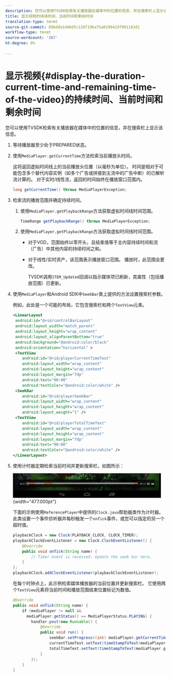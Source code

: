 ```yaml
---
description: 您可以使用TVSDK检索有关播放器在媒体中的位置的信息，并在搜索栏上显示该信息。
title: 显示视频的持续时间、当前时间和剩余时间
translation-type: tm+mt
source-git-commit: 89bdda1d4bd5c126f19ba75a819942df901183d1
workflow-type: tm+mt
source-wordcount: '367'
ht-degree: 0%

---
```



# 显示视频{#display-the-duration-current-time-and-remaining-time-of-the-video}的持续时间、当前时间和剩余时间

您可以使用TVSDK检索有关播放器在媒体中的位置的信息，并在搜索栏上显示该信息。

1. 等待播放器至少处于PREPARED状态。
1. 使用`MediaPlayer.getCurrentTime`方法检索当前播放头时间。

   这将返回虚拟时间线上的当前播放头位置（以毫秒为单位）。 时间是相对于可能包含多个替代内容实例（如多个广告或拼接到主流中的广告中断）的已解析流计算的。 对于实时/线性流，返回的时间始终在播放窗口范围内。

   ```java
   long getCurrentTime() throws MediaPlayerException;
   ```

1. 检索流的播放范围并确定持续时间。
   1. 使用`MediaPlayer.getPlaybackRange`方法获取虚拟时间线时间范围。

      ```java
      TimeRange getPlaybackRange() throws MediaPlayerException;
      ```

   1. 使用`MediaPlayer.getPlaybackRange`方法获取虚拟时间线时间范围。

      * 对于VOD，范围始终以零开头，且结束值等于主内容持续时间和流（广告）中其他内容的持续时间之和。
      * 对于线性/实时资产，该范围表示播放窗口范围。 播放时，此范围会更改。

         TVSDK调用`ITEM_Updated`回调以指示媒体项已刷新，其属性（包括播放范围）已更新。

1. 使用`MediaPlayer`和Android SDK中`SeekBar`类上提供的方法设置搜索栏参数。

   例如，此处是一个可能的布局，它包含搜索栏和两个`TextView`元素。

   ```xml
   <LinearLayout 
    android:id="@+id/controlBarLayout" 
    android:layout_width="match_parent" 
    android:layout_height="wrap_content" 
    android:layout_alignParentBottom="true" 
    android:background="@android:color/black" 
    android:orientation="horizontal" > 
    <TextView 
       android:id="@+id/playerCurrentTimeText" 
       android:layout_width="wrap_content" 
       android:layout_height="wrap_content" 
       android:layout_margin="7dp" 
       android:text="00:00" 
       android:textColor="@android:color/white" /> 
    <SeekBar 
       android:id="@+id/playerSeekBar" 
       android:layout_width="wrap_content" 
       android:layout_height="wrap_content" 
       android:layout_weight="1" /> 
    <TextView 
       android:id="@+id/playerTotalTimeText" 
       android:layout_width="wrap_content" 
       android:layout_height="wrap_content" 
       android:layout_margin="7dp" 
       android:text="00:00" 
       android:textColor="@android:color/white" /> 
   </LinearLayout>
   ```

1. 使用计时器定期检索当前时间并更新搜索栏，如图所示：

   <!--<a id="fig_689CEDDD02094C0C8E91C5195F8EAD3F"></a>-->

   ![](assets/seek-bar.jpg){width=&quot;477.000pt&quot;}

   下面的示例使用`ReferencePlayer`中提供的`Clock.java`帮助器类作为计时器。 此类设置一个事件侦听器并每秒触发一个`onTick`事件，或您可以指定的另一个超时值。

   ```java
   playbackClock = new Clock(PLAYBACK_CLOCK, CLOCK_TIMER); 
   playbackClockEventListener = new Clock.ClockEventListener() { 
       @Override 
       public void onTick(String name) { 
           // Timer event is received. Update the seek bar here. 
       } 
   }; 
   playbackClock.addClockEventListener(playbackClockEventListener);
   ```

   在每个时钟点上，此示例检索媒体播放器的当前位置并更新搜索栏。 它使用两个`TextView`元素将当前时间和播放范围结束位置标记为数值。

   ```java
   @Override 
   public void onTick(String name) { 
       if (mediaPlayer != null &&  
         mediaPlayer.getStatus() == MediaPlayerStatus.PLAYING) { 
           handler.post(new Runnable() { 
               @Override 
               public void run() { 
                   seekBar.setProgress((int) mediaPlayer.getCurrentTime()); 
                   currentTimeText.setText(timeStampToText(mediaPlayer.getCurrentTime())); 
                   totalTimeText.setText(timeStampToText(mediaPlayer.getPlaybackRange().getEnd())); 
               } 
           }); 
       } 
   } 
   ```

